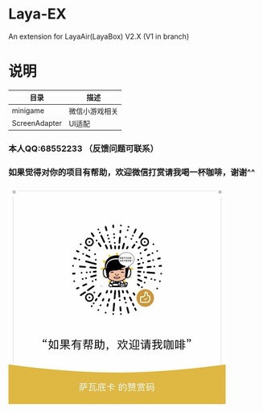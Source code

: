 # Laya-EX
An extension for LayaAir(LayaBox) V2.X (V1 in branch)

# 说明
| 目录  | 描述 | 
| - | - | 
| minigame | 微信小游戏相关|
| ScreenAdapter | UI适配|


### 本人QQ:68552233 （反馈问题可联系）

### 如果觉得对你的项目有帮助，欢迎微信打赏请我喝一杯咖啡，谢谢^^

![avatar](https://github.com/bjfumac/Asset/raw/master/images/wx_ma.jpg)
